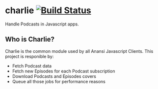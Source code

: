 # charlie [![Build Status](https://travis-ci.org/AnansiPodcast/charlie.svg?branch=master)](https://travis-ci.org/AnansiPodcast/charlie)

Handle Podcasts in Javascript apps.

## Who is Charlie?

Charlie is the common module used by all Anansi Javascript Clients. This project is responible by:

 - Fetch Podcast data
 - Fetch new Episodes for each Podcast subscription
 - Download Podcasts and Episodes covers
 - Queue all those jobs for performance reasons
